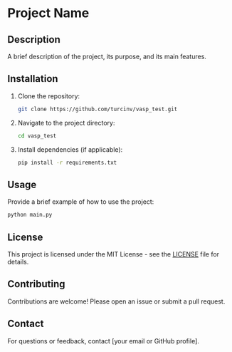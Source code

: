 # Project Name

## Description
A brief description of the project, its purpose, and its main features.

## Installation
1. Clone the repository:
   ```sh
   git clone https://github.com/turcinv/vasp_test.git
   ```
2. Navigate to the project directory:
   ```sh
   cd vasp_test
   ```
3. Install dependencies (if applicable):
   ```sh
   pip install -r requirements.txt
   ```

## Usage
Provide a brief example of how to use the project:
```sh
python main.py
```

## License
This project is licensed under the MIT License - see the [LICENSE](LICENSE) file for details.

## Contributing
Contributions are welcome! Please open an issue or submit a pull request.

## Contact
For questions or feedback, contact [your email or GitHub profile].

